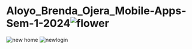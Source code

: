 # Aloyo_Brenda_Ojera_Mobile-Apps-Sem-1-2024![flower](https://github.com/user-attachments/assets/f07b159c-fdb5-4778-88d1-1367b76a2cf7)

![new home](https://github.com/user-attachments/assets/51c0bc68-49c4-4949-ab49-b4dbee9135de)
![newlogin](https://github.com/user-attachments/assets/9aa31a55-c535-4dc5-9742-20ca3f9450b7)
